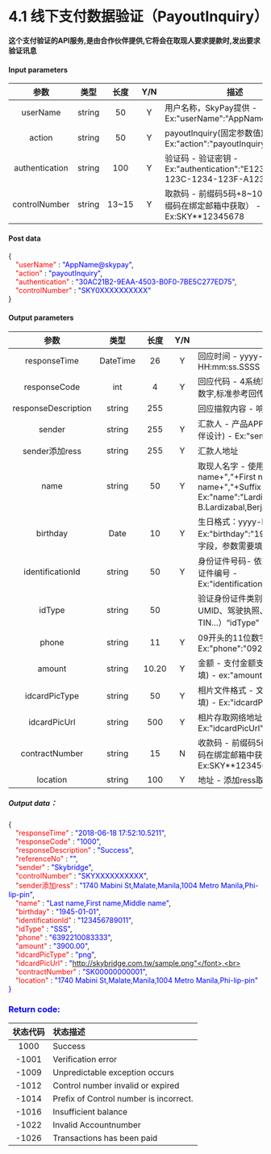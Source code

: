 # 4.1 线下支付数据验证（PayoutInquiry）
**这个支付验证的API服务,是由合作伙伴提供,它将会在取现人要求提款时,发出要求验证讯息**

#### Input parameters
| 参数                        |    类型     | 长度   |Y/N |描述|
| :-------------------------: | :-----------: |:-----:|:----:|--------------------------------|   
|userName |string|50|Y|用户名称，SkyPay提供 - Ex:"userName":"AppName@skypay"|
|action|string|50|Y|payoutInquiry(固定参数值) - Ex:"action":"payoutInquiry"|
|authentication   |string |100|Y|验证码 - 验证密钥 - Ex:"authentication":"E1234567-123C-1234-123F-A12345670"|
|controlNumber |string|13~15|Y| 取款码 - 前缀码5码+8~10个数字（前缀码在绑定邮箱中获取） - Ex:SKY**12345678|
#### Post data


{<br>
    <font color=red>&ensp;&ensp;"userName"</font> : <font color=blue>"AppName@skypay"</font>,<br>
    <font color=red>&ensp;&ensp;"action"</font> : <font color=blue>"payoutInquiry"</font>,<br>
    <font color=red>&ensp;&ensp;"authentication"</font> : <font color=blue>"30AC21B2-9EAA-4503-B0F0-7BE5C277ED75"</font>,<br>
    <font color=red>&ensp;&ensp;"controlNumber"</font> : <font color=blue>"SKY0XXXXXXXXXX"</font><br>
}


#### Output parameters
| 参数                        |    类型     | 长度   | Y/N|描述|
| :-------------------------: | :-----------: |:-----:| :--:|--------------------------------|   
|responseTime  |DateTime|26|Y |回应时间 -  yyyy-MM-dd HH:mm:ss.SSSS|
|responseCode  |int|4|Y |回应代码 - 4系统默认回传码,长度为4的数字,标准参考回传码定义,|
|responseDescription  |string|255||回应描叙内容 - 响应信息|
|sender  |string|255|Y|汇款人 - 产品APP名称(必填：由合作伙伴设计) - Ex:"sender":"APP NAME"|
|sender添加ress|string|255|Y |汇款人地址|
|name |string |50| Y|取现人名字  - 使用逗号分割  - Last name+","+First name+","+Middle name+","+Suffix - Ex:"name":"Lardizabal,Mary Annalou B.Lardizabal,Berja,|
|birthday |Date|10|Y |生日格式：yyyy-MM-dd - Ex:"birthday":"1991-10-02" -  写入此字段，参数需要填入正确格式|
|identificationId  |string|50|Y|身份证件号码- 依不同身份验证方式,持有证件编号 - Ex:"identificationId":"442301922000"|
|idType  |string|50| |验证身份证件类别 - 身份证类型（SSS、UMID、驾驶执照、TIN…）“idType”：“TIN”（必填）|
|phone |string|11| Y |09开头的11位数字(必填)  - Ex:"phone":"09270348095"|
|amount |string|10.20| Y |金额 - 支付金额支持数字小数位两位(必填) -  ex:"amount":3400.00|
|idcardPicType |string|50| Y|相片文件格式 - 文件格式之附属档名(必填) - Ex:"idcardPicType":"jpg"|
|idcardPicUrl |string |500|Y|相片存取网络地址 - Ex:"idcardPicUrl":"https://12334"|
|contractNumber  |string|15|N|收款码 - 前缀码5码+8~10个数字（前缀码在绑定邮箱中获取） - Ex:SKY**12345678|
|location  |string |100| Y|地址 - 添加ress取现人地址(必填)|

##### Output data：

{<br>
    <font color=red>&ensp;&ensp;"responseTime"</font> : <font color=blue>"2018-06-18 17:52:10.5211"</font>,<br>
    <font color=red>&ensp;&ensp;"responseCode"</font> : <font color=blue>"1000"</font>,<br>
    <font color=red>&ensp;&ensp;"responseDescription"</font> : <font color=blue>"Success"</font>,<br>
    <font color=red>&ensp;&ensp;"referenceNo"</font> : <font color=blue>""</font>,<br>
    <font color=red>&ensp;&ensp;"sender"</font> : <font color=blue>"Skybridge"</font>,<br>
    <font color=red>&ensp;&ensp;"controlNumber"</font> : <font color=blue>"SKYXXXXXXXXXX"</font>,<br>
    <font color=red>&ensp;&ensp;"sender添加ress"</font> : <font color=blue>"1740 Mabini St,Malate,Manila,1004 Metro Manila,Phi-lip-pin"</font>,<br>
    <font color=red>&ensp;&ensp;"name"</font> : <font color=blue>"Last name,First name,Middle name"</font>,<br>
    <font color=red>&ensp;&ensp;"birthday"</font> : <font color=blue>"1945-01-01"</font>,<br>
    <font color=red>&ensp;&ensp;"identificationId"</font> : <font color=blue>"123456789011"</font>,<br>
    <font color=red>&ensp;&ensp;"idType"</font> : <font color=blue>"SSS"</font>,<br>
    <font color=red>&ensp;&ensp;"phone"</font> : <font color=blue>"6392210083333"</font>,<br>
    <font color=red>&ensp;&ensp;"amount"</font> : <font color=blue>"3900.00"</font>,<br>
    <font color=red>&ensp;&ensp;"idcardPicType"</font> : <font color=blue>"png"</font>,<br>
    <font color=red>&ensp;&ensp;"idcardPicUrl"</font> : <font color=blue>"http://skybridge.com.tw/sample.png"</font>,<br>
    <font color=red>&ensp;&ensp;"contractNumber"</font> : <font color=blue>"SK00000000001"</font>,<br>
    <font color=red>&ensp;&ensp;"location"</font> : <font color=blue>"1740 Mabini St,Malate,Manila,1004 Metro Manila,Phi-lip-pin"</font><br>
}


### Return code:

| 状态代码                        |   状态描述    | 
| :-------------------------: | :----------- |
|1000 |Success|
|-1001|Verification error|
|-1009|Unpredictable exception occurs|
|-1012|Control number invalid or expired|
|-1014|Prefix of Control number is incorrect.|
|-1016|Insufficient balance|
|-1022|Invalid Accountnumber|
|-1026|Transactions has been paid|



